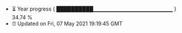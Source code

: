 - ⏳ Year progress { ██████████▁▁▁▁▁▁▁▁▁▁▁▁▁▁▁▁▁▁▁▁ } 34.74 %
- ⏰ Updated on Fri, 07 May 2021 19:19:45 GMT

